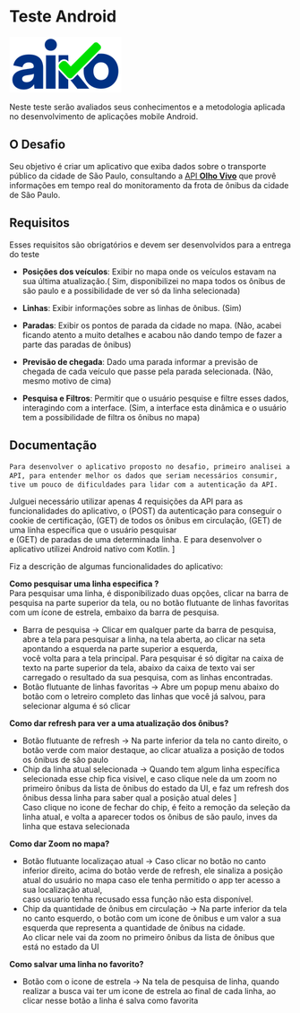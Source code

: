 # Teste Android

![Aiko](imagens/aiko.png)

Neste teste serão avaliados seus conhecimentos e a metodologia aplicada no desenvolvimento de aplicações mobile Android.

## O Desafio

Seu objetivo é criar um aplicativo que exiba dados sobre o transporte público da cidade de São Paulo, consultando a [API **Olho Vivo**](api.md) que provê informações em tempo real do monitoramento da frota de ônibus da cidade de São Paulo.

## Requisitos

Esses requisitos são obrigatórios e devem ser desenvolvidos para a entrega do teste

* **Posições dos veículos**: Exibir no mapa onde os veículos estavam na sua última atualização.( Sim, disponibilizei no mapa todos os ônibus de são paulo e a possibilidade de ver só da linha selecionada)

* **Linhas**: Exibir informações sobre as linhas de ônibus. (Sim)

* **Paradas**: Exibir os pontos de parada da cidade no mapa. (Não, acabei ficando atento a muito detalhes e acabou não dando tempo de fazer a parte das paradas de ônibus)

* **Previsão de chegada**: Dado uma parada informar a previsão de chegada de cada veículo que passe pela parada selecionada. (Não, mesmo motivo de cima)

* **Pesquisa e Filtros**: Permitir que o usuário pesquise e filtre esses dados, interagindo com a interface. (Sim, a interface esta dinâmica e o usuário tem a possibilidade de filtra os ônibus no mapa)

## Documentação 

	Para desenvolver o aplicativo proposto no desafio, primeiro analisei a API, para entender melhor os dados que seriam necessários consumir, tive um pouco de dificuldades para lidar com a autenticação da API.  
Julguei necessário utilizar apenas 4 requisições da API para as funcionalidades do aplicativo, o (POST) da autenticação para conseguir o cookie de certificação, (GET) de todos os ônibus em circulação, (GET) de uma linha específica que o usuário pesquisar   
e (GET) de paradas de uma determinada linha. E para desenvolver o aplicativo utilizei Android nativo com Kotlin.  ]

Fiz a descrição de algumas funcionalidades do aplicativo:

**Como pesquisar uma linha especifica ?**     
Para pesquisar uma linha, é disponibilizado duas opções, clicar na barra de pesquisa na parte superior da tela, ou no botão flutuante de linhas favoritas com um ícone de estrela, embaixo da barra de pesquisa.   
* Barra de pesquisa -> Clicar em qualquer parte da barra de pesquisa, abre a tela para pesquisar a linha, na tela aberta, ao clicar na seta apontando a esquerda na parte superior a esquerda,   
	você volta para a tela principal. Para pesquisar é só digitar na caixa de texto na parte superior da tela, abaixo da caixa de texto vai ser carregado o resultado da sua pesquisa, com as linhas encontradas.     
* Botão flutuante de linhas favoritas -> Abre um popup menu abaixo do botão com o letreiro completo das linhas que você já salvou, para selecionar alguma é só clicar   
  


**Como dar refresh para ver a uma atualização dos ônibus?**    
* Botão flutuante de refresh -> Na parte inferior da tela no canto direito, o botão verde com maior destaque, ao clicar atualiza a posição de todos os ônibus de são paulo     
* Chip da linha atual selecionada -> Quando tem algum linha específica selecionada esse chip fica visivel, e caso clique nele da um zoom no primeiro ônibus da lista de ônibus do estado da UI, e faz um refresh dos ônibus dessa linha para saber qual a posição atual deles   ]  
	Caso clique no icone de fechar do chip, é feito a remoção da seleção da linha atual, e volta a aparecer todos os ônibus de são paulo, inves da linha que estava selecionada  


**Como dar Zoom no mapa?**  
* Botão flutuante localizaçao atual -> Caso clicar no botão no canto inferior direito, acima do botão verde de refresh, ele sinaliza a posição atual do usuário no mapa caso ele tenha permitido o app ter acesso a sua localização atual,  
	caso usuario tenha recusado essa função não esta disponível.    
* Chip da quantidade de ônibus em circulação -> Na parte inferior da tela no canto esquerdo, o botão com um icone de ônibus e um valor a sua esquerda que representa a quantidade de ônibus na cidade.   
	Ao clicar nele vai da zoom no primeiro ônibus da lista de ônibus que está no estado da UI  


**Como salvar uma linha no favorito?**   
* Botão com o icone de estrela -> Na tela de pesquisa de linha, quando realizar a busca vai ter um icone de estrela ao final de cada linha, ao clicar nesse botão a linha é salva como favorita  
